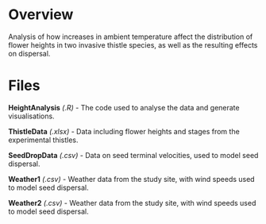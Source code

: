 # Overview
Analysis of how increases in ambient temperature affect the distribution of flower heights in two invasive thistle species, as well as the resulting effects on dispersal.

# Files

**HeightAnalysis** *(.R)* - The code used to analyse the data and generate visualisations. 

**ThistleData** *(.xlsx)* - Data including flower heights and stages from the experimental thistles.

**SeedDropData** *(.csv)* - Data on seed terminal velocities, used to model seed dispersal.

**Weather1** *(.csv)* - Weather data from the study site, with wind speeds used to model seed dispersal.

**Weather2** *(.csv)* -  Weather data from the study site, with wind speeds used to model seed dispersal.
